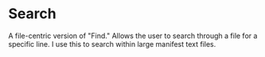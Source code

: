 # Search
A file-centric version of "Find." Allows the user to search through a file for a specific line. I use this to search within large manifest text files.